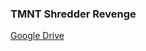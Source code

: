 ### **TMNT Shredder Revenge**

[Google Drive](https://docs.google.com/uc?id=1bX0oVS_uhuR-KkRUWFwL21Cdi_irjOgB)

